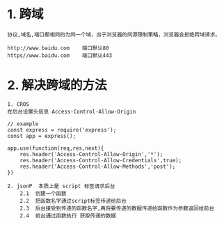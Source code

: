 
# 1. 跨域
	
	协议,域名,端口都相同的为同一个域，出于浏览器的同源限制策略，浏览器会拒绝跨域请求。
	
	http://www.baidu.com	端口默认80
	https//www.baidu.com	端口默认443
	
# 2. 解决跨域的方法

	1. CROS	
	在后台设置头信息 Access-Control-Allow-Origin
```
// example 
const express = require('express');
const app = express();

app.use(function(req,res,next){
	res.header('Access-Control-Allow-Origin','*');
	res.header('Access-Control-Allow-Credentials',true);
	res.header('Access-Control-Allow-Methods','post');
})
```

	2. jsonP  本质上是 script 标签请求后台
		2.1  创建一个函数
		2.2  把函数名字通过script标签传递给后台
		2.3  后台接受到传递的函数名字,再将要传递的数据传递给函数作为参数返回给前台
		2.4  前台通过函数执行 获取传递的数据

	